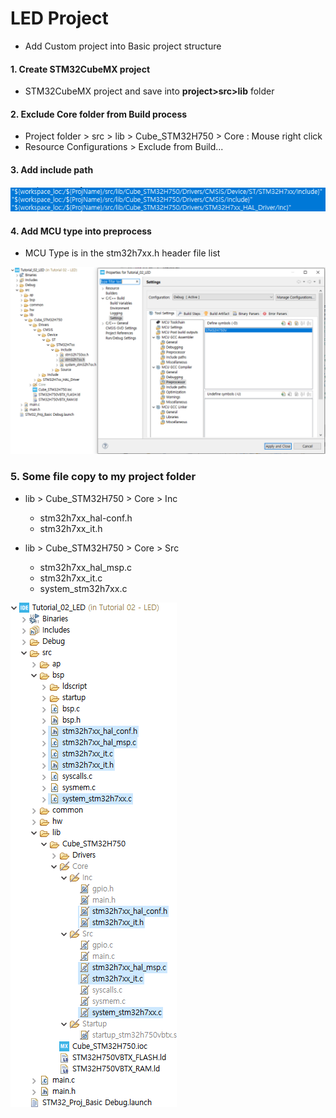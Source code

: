 # LED Project

- Add Custom project into Basic project structure

#### 1. Create STM32CubeMX project

- STM32CubeMX project and save into <b>project>src>lib</b> folder

#### 2. Exclude Core folder from Build process

- Project folder > src > lib > Cube_STM32H750 > Core : Mouse right click
- Resource Configurations > Exclude from Build...

#### 3. Add include path

<img src="../images/led_include_path.png"></img>

#### 4. Add MCU type into preprocess

- MCU Type is in the stm32h7xx.h header file list

<img src="../images/preprocessor.png"></img>

### 5. Some file copy to my project folder

- lib > Cube_STM32H750 > Core > Inc
    - stm32h7xx_hal-conf.h
    - stm32h7xx_it.h

- lib > Cube_STM32H750 > Core > Src
    - stm32h7xx_hal_msp.c
    - stm32h7xx_it.c
    - system_stm32h7xx.c

<img src="../images/file_copy_to_myproject.png"></img>



